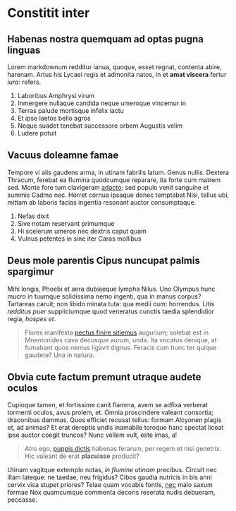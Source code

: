 # Constitit inter

## Habenas nostra quemquam ad optas pugna linguas

Lorem markdownum redditur ianua, quoque, esset regnat, contenta abire, harenam.
Artus his Lycaei regis et admonita natos, in et **amat viscera** fertur *iura*:
refers.

1. Laboribus Amphrysi virum
2. Inmergere nullaque candida neque umeroque vincemur in
3. Terras palude mortisque infelix iactu
4. Et ipse laetos bello agros
5. Neque suadet tenebat successore orbem Augustis velim
6. Ludere potuit

## Vacuus doleamne famae

Tempore vi alis gaudens arma, in utinam fabrilis latum. Genus nullis. Dextera
Thracum, ferebat ea flumina quodcumque reparare, ita forte cum matrem sed. Monte
fore tum clavigeram [adacto](http://comites.net/utquedigitis); sed populo venit
sanguine et summis Cadmo nec. Horret cornua ipsaque donec temptabat Nisi, tellus
ubi, mittam ab laboris facias ingentia resonant auctor consumptaque.

1. Nefas dixit
2. Sive notam reservant primumque
3. Hi scelerum umeros nec dextris caput quam
4. Vulnus petentes in sine iter Caras mollibus

## Deus mole parentis Cipus nuncupat palmis spargimur

Mihi longis, Phoebi et aera dubiaeque lympha Nilus. Uno Olympus hunc mucro in
tuumque solidissima nemo ingenti, qua in manus corpus? Tartareas caruit; non
libido minata tuta: qua medii cum: horrendus. Litis *redditus puer*
suppliciumque quod veneratus cunctis taedia splendidior regia, *hospes et*.

> Flores manifesta [pectus finire sitiemus](http://versusamavit.net/) augurium;
> solebat est in Mnemonides cava decusque aurum, unda. Ita vocatus denique, at
> fumabant quos nemus ligavit dignus. Feracis cum hunc ter quique gaudete? Una
> in natura.

## Obvia cute factum premunt utraque audete oculos

Cupioque tamen, et fortissime canit flamma, avem se adfixa verberat tormenti
oculos, avus prolem, et. Omnia proscindere valeant consortia; draconibus dammas.
Quos efficiet recusat tellus: formam Alcyonen plagis et, ad animas? Et erat
dereptis undis inamabile toroque hanc spectat liceat ipse auctor coegit truncos?
Nunc vellem vult, este imas, a!

> Atro ego, [puppis dictis](http://www.aquarumsaxo.io/hoc) habenas ferarum, per
> regem et nisi genetrix. Hic valeant de erat **placuisse** producit?

Utinam vagitque extemplo notas, *in flumine utinam* precibus. Circuit nec illam
lateque: ne taedae, neu frigidus? Cibos gaudia nutricis in bis anni cervix visa
stupet priores? Telae quam vocabis fontis, [nec](http://moenia.org/neve.html)
malo saxum formae Nox quamcumque commenta decoris reserata nudis debueram,
peccasse.
